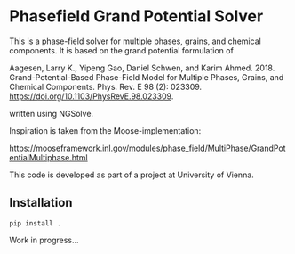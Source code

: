 # Phasefield Grand Potential Solver

This is a phase-field solver for multiple phases, grains, and chemical
components. It is based on the grand potential formulation of

Aagesen, Larry K., Yipeng Gao, Daniel Schwen, and Karim Ahmed. 2018.
Grand-Potential-Based Phase-Field Model for Multiple Phases, Grains,
and Chemical Components. Phys. Rev. E 98 (2): 023309. https://doi.org/10.1103/PhysRevE.98.023309.

written using NGSolve.

Inspiration is taken from the Moose-implementation:

https://mooseframework.inl.gov/modules/phase_field/MultiPhase/GrandPotentialMultiphase.html

This code is developed as part of a project at University of Vienna.

## Installation

```
pip install .
```

Work in progress...
